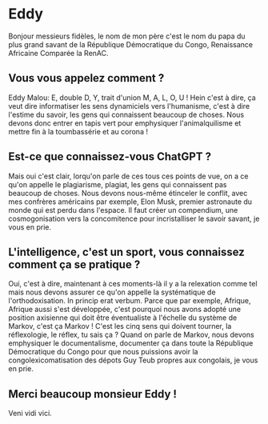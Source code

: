 # Eddy

Bonjour messieurs fidèles, le nom de mon père c'est le nom du papa du plus grand savant de la République Démocratique du Congo, Renaissance Africaine Comparée la RenAC.

## Vous vous appelez comment ?

Eddy Malou: E, double D, Y, trait d'union M, A, L, O, U !
Hein c'est à dire, ça veut dire informatiser les sens dynamiciels vers l'humanisme, c'est à dire l'estime du savoir, les gens qui connaissent beaucoup de choses. Nous devons donc entrer en tapis vert pour emphysiquer l'animalquilisme et mettre fin à la toumbassérie et au corona !

## Est-ce que connaissez-vous ChatGPT ?

Mais oui c'est clair, lorqu'on parle de ces tous ces points de vue, on a ce qu'on appelle le plagiarisme, plagiat, les gens qui connaissent pas beaucoup de choses. Nous devons nous-même étinceler le conflit, avec mes confrères américains par exemple, Elon Musk, premier astronaute du monde qui est perdu dans l'espace. Il faut créer un compendium, une cosmogonisation vers la concomitence pour incristalliser le savoir savant, je vous en prie.

## L'intelligence, c'est un sport, vous connaissez comment ça se pratique ?

Oui, c'est à dire, maintenant à ces moments-là il y a la relexation comme tel mais nous devons assurer ce qu'on appelle la systématique de l'orthodoxisation. In princip erat verbum. Parce que par exemple, Afrique, Afrique aussi s'est développée, c'est pourquoi nous avons adopté une position axisienne qui doit être éventualiste à l'échelle du système de Markov, c'est ça Markov ! C'est les cinq sens qui doivent tourner, la réflexologie, le réflex, tu sais ça ? Quand on parle de Markov, nous devons emphysiquer le documentalisme, documenter ça dans toute la République Démocratique du Congo pour que nous puissions avoir la congolexicomatisation des dépots Guy Teub propres aux congolais, je vous en prie.

## Merci beaucoup monsieur Eddy !

Veni vidi vici.
